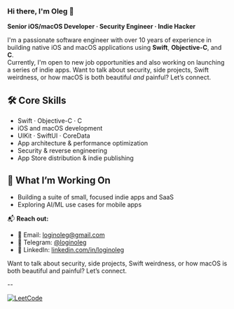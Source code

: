 ### Hi there, I'm Oleg 👋

**Senior iOS/macOS Developer · Security Engineer · Indie Hacker**

I'm a passionate software engineer with over 10 years of experience in building native iOS and macOS applications using **Swift**, **Objective-C**, and **C**.  
Currently, I'm open to new job opportunities and also working on launching a series of indie apps. Want to talk about security, side projects, Swift weirdness, or how macOS is both beautiful *and* painful? Let’s connect.


## 🛠️ Core Skills

- Swift · Objective-C · C
- iOS and macOS development
- UIKit · SwiftUI · CoreData
- App architecture & performance optimization
- Security & reverse engineering
- App Store distribution & indie publishing


## 🚀 What I’m Working On

- Building a suite of small, focused indie apps and SaaS
- Exploring AI/ML use cases for mobile apps


📬 **Reach out:**
- 📧 Email: loginoleg@gmail.com
- 💬 Telegram: [@loginoleg](https://t.me/loginoleg)
- 💼 LinkedIn: [linkedin.com/in/loginoleg](https://linkedin.com/in/loginoleg)

Want to talk about security, side projects, Swift weirdness, or how macOS is both beautiful and painful? Let’s connect.

-- 

[![LeetCode](https://badges.peiyuan.ch/leetcode/loginov/solved?logo=leetcode&label=LeetCode&style=flat-rounded&color=blue)](https://leetcode.com/loginov/)
